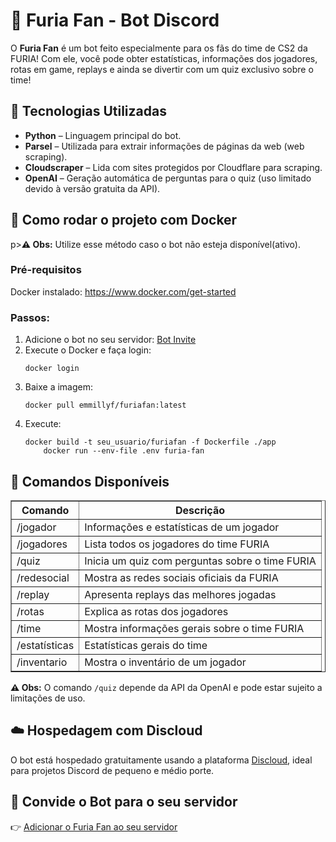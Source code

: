 <!DOCTYPE html>
<html lang="pt-BR">
  <h1>🐾 Furia Fan - Bot Discord</h1>
  
  <p>O <strong>Furia Fan</strong> é um bot feito especialmente para os fãs do time de CS2 da FURIA! Com ele, você pode obter estatísticas, informações dos jogadores, rotas em game, replays e ainda se divertir com um quiz exclusivo sobre o time!</p>

  <h2>🚀 Tecnologias Utilizadas</h2>
  <ul>
    <li><strong>Python</strong> – Linguagem principal do bot.</li>
    <li><strong>Parsel</strong> – Utilizada para extrair informações de páginas da web (web scraping).</li>
    <li><strong>Cloudscraper</strong> – Lida com sites protegidos por Cloudflare para scraping.</li>
    <li><strong>OpenAI</strong> – Geração automática de perguntas para o quiz (uso limitado devido à versão gratuita da API).</li>
  </ul>

  <h2>🐳 Como rodar o projeto com Docker</h2>

p><strong>⚠️ Obs:</strong> Utilize esse método caso o bot não esteja disponível(ativo).</p>

  <h3>Pré-requisitos</h3>
  <p>Docker instalado: <a href="https://www.docker.com/get-started" target="_blank">https://www.docker.com/get-started</a></p>

  <h3>Passos:</h3>
  <ol>
    <li>Adicione o bot no seu servidor:
      <a href="https://discord.com/developers/applications/1364986522977173565/installation" class="discord-btn" target="_blank">Bot Invite</a>
    </li>
    <li>Execute o Docker e faça login:
      <pre><code>docker login</code></pre>
    </li>
    <li>Baixe a imagem:
      <pre><code>docker pull emmillyf/furiafan:latest</code></pre>
    </li>
    <li>Execute:
    <pre><code>docker build -t seu_usuario/furiafan -f Dockerfile ./app
    docker run --env-file .env furia-fan</code></pre>
    </li>
  </ol>

  <h2>🧠 Comandos Disponíveis</h2>

  <table border="1" cellspacing="0" cellpadding="8">
    <thead>
      <tr>
        <th>Comando</th>
        <th>Descrição</th>
      </tr>
    </thead>
    <tbody>
      <tr><td>/jogador</td><td>Informações e estatísticas de um jogador</td></tr>
      <tr><td>/jogadores</td><td>Lista todos os jogadores do time FURIA</td></tr>
      <tr><td>/quiz</td><td>Inicia um quiz com perguntas sobre o time FURIA</td></tr>
      <tr><td>/redesocial</td><td>Mostra as redes sociais oficiais da FURIA</td></tr>
      <tr><td>/replay</td><td>Apresenta replays das melhores jogadas</td></tr>
      <tr><td>/rotas</td><td>Explica as rotas dos jogadores</td></tr>
      <tr><td>/time</td><td>Mostra informações gerais sobre o time FURIA</td></tr>
      <tr><td>/estatísticas</td><td>Estatísticas gerais do time</td></tr>
      <tr><td>/inventario</td><td>Mostra o inventário de um jogador</td></tr>
    </tbody>
  </table>

  <p><strong>⚠️ Obs:</strong> O comando <code>/quiz</code> depende da API da OpenAI e pode estar sujeito a limitações de uso.</p>

  <h2>☁️ Hospedagem com Discloud</h2>
  <p>O bot está hospedado gratuitamente usando a plataforma <a href="https://discloud.com/" target="_blank">Discloud</a>, ideal para projetos Discord de pequeno e médio porte.</p>

  <h2>🔗 Convide o Bot para o seu servidor</h2>
  <p>👉 <a href="https://discord.com/oauth2/authorize?client_id=1364986522977173565" target="_blank">Adicionar o Furia Fan ao seu servidor</a></p>

</body>
</html>
